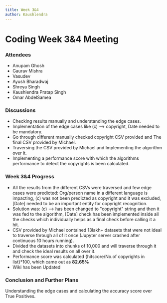```yaml
---
title: Week 3&4
author: Kaushlendra
---
```

<!--
SPDX-License-Identifier: CC-BY-SA-4.0

SPDX-FileCopyrightText: 2021 Kaushlendra Pratap <kaushlendrapratap.9837@gmail.com>
-->

# Coding Week 3&4 Meeting

### Attendees

* Anupam Ghosh
* Gaurav Mishra
* Vasudev 
* Ayush Bharadwaj
* Shreya Singh
* Kaushlendra Pratap Singh
* Omar AbdelSamea 

### Discussions

* Checking results manually and understanding the edge cases.
* Implementation of the edge cases like (c) --> copyright, Date needed to be mandatory.
* Go through different manually checked copyright CSV provided and The final CSV provided by Michael.
* Traversing the CSV provided by Michael and Implementing the algorithm over it.
* Implementing a performance score with which the algorithms performance to detect the copyrights is been calculated.

### Week 3&4 Progress

* All the results from the different CSVs were traversed and few edge cases were predicted: Org/person name in a different language is impacting, (c) was not been predicted as copyright and it was excluded, [Date] needed to be an important entity for copyright recognition.
* Solution was: (c) --> has been changed to "copyright" string and then it was fed to the algorithm, [Date] check has been implemented inside all the checks which individually helps as a final check before calling it a hit.
* CSV provided by Michael contained 13lakh+ datasets that were not ideal to traverse through all of it once (Jupyter server crashed after continuous 10 hours running).
* Divided the datasets into chunks of 10,000 and will traverse through it and check the ideal results on all over it.
* Performance score was calculated {hitscore/No.of copyrights in list}*100, which came out as **82.65%**
* Wiki has been Updated


### Conclusion and Further Plans

Understanding the edge cases and calculating the accuracy score over True Positives.